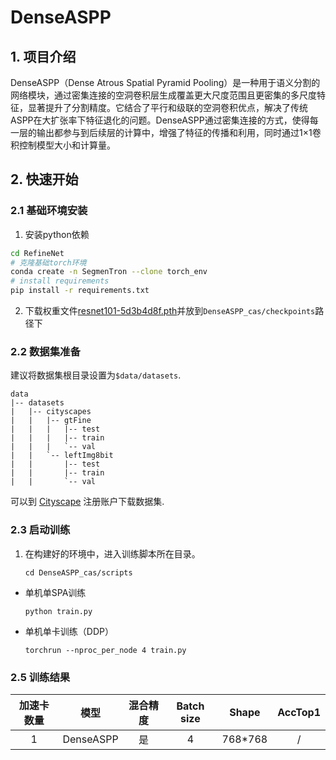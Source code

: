# DenseASPP
## 1. 项目介绍
DenseASPP（Dense Atrous Spatial Pyramid Pooling）是一种用于语义分割的网络模块，通过密集连接的空洞卷积层生成覆盖更大尺度范围且更密集的多尺度特征，显著提升了分割精度。它结合了平行和级联的空洞卷积优点，解决了传统ASPP在大扩张率下特征退化的问题。DenseASPP通过密集连接的方式，使得每一层的输出都参与到后续层的计算中，增强了特征的传播和利用，同时通过1×1卷积控制模型大小和计算量。


## 2. 快速开始

### 2.1 基础环境安装
1. 安装python依赖
``` bash
cd RefineNet
# 克隆基础torch环境
conda create -n SegmenTron --clone torch_env
# install requirements
pip install -r requirements.txt
```
2. 下载权重文件[resnet101-5d3b4d8f.pth](https://download.pytorch.org/models/resnet101-5d3b4d8f.pth)并放到`DenseASPP_cas/checkpoints`路径下

### 2.2 数据集准备

建议将数据集根目录设置为`$data/datasets`.
```
data
|-- datasets
|   |-- cityscapes
|   |   |-- gtFine
|   |   |   |-- test
|   |   |   |-- train
|   |   |   `-- val
|   |   `-- leftImg8bit
|   |       |-- test
|   |       |-- train
|   |       `-- val

```
可以到 [Cityscape](https://www.cityscapes-dataset.com) 注册账户下载数据集.


### 2.3 启动训练
1. 在构建好的环境中，进入训练脚本所在目录。
    ```
    cd DenseASPP_cas/scripts
    ```

- 单机单SPA训练
    ```
    python train.py
    ```
- 单机单卡训练（DDP）
    ```
    torchrun --nproc_per_node 4 train.py
    ```


### 2.5 训练结果


|加速卡数量  |模型 | 混合精度 |Batch size|Shape| AccTop1|
|:-:|:-:|:-:|:-:|:-:|:-:|
|1| DenseASPP|是|4|768*768| / |

